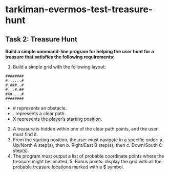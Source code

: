 # tarkiman-evermos-test-treasure-hunt

## Task 2: Treasure Hunt

**Build a simple command-line program for helping the user hunt for a treasure that satisfies the following requirements:**

1. Build a simple grid with the following layout:

```
########
#......#
#.###..#
#...#.##
#X#....#
########
```

- \# represents an obstacle.
- . represents a clear path.
- X represents the player’s starting position.

2. A treasure is hidden within one of the clear path points, and the user must find it.
3. From the starting position, the user must navigate in a specific order:
   a. Up/North A step(s), then
   b. Right/East B step(s), then
   c. Down/South C step(s).
4. The program must output a list of probable coordinate points where the treasure might be located. 5. Bonus points: display the grid with all the probable treasure locations marked with a $ symbol.
